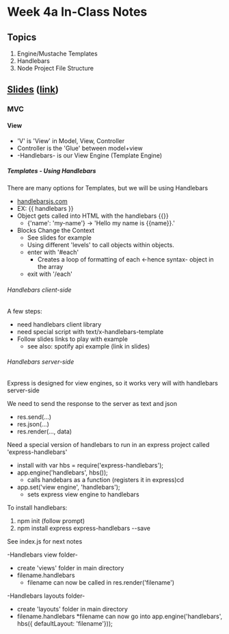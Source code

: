 # Week 4a In-Class Notes

## Topics
1. Engine/Mustache Templates
2. Handlebars
3. Node Project File Structure

## [Slides](https://docs.google.com/presentation/d/1ccqzkrbujrUMzrv9pdk1vAopQmfHE2J1iUTSRM2-S3Y/edit?usp=sharing) ([link](https://docs.google.com/presentation/d/1ccqzkrbujrUMzrv9pdk1vAopQmfHE2J1iUTSRM2-S3Y/edit?usp=sharing))

### MVC
#### View
* 'V' is 'View' in Model, View, Controller
* Controller is the 'Glue' between model+view
* -Handlebars- is our View Engine (Template Engine)

##### Templates - Using Handlebars
There are many options for Templates, but we will be using Handlebars
* [handlebarsjs.com](http://handlebarsjs.com)
* EX: {{ handlebars }}
* Object gets called into HTML with the handlebars {{}}
    * {'name': 'my-name'} -> 'Hello my name is {{name}}.'
* Blocks Change the Context
    * See slides for example
    * Using different 'levels' to call objects within objects.
    * enter with '#each'
      * Creates a loop of formatting of each <-hence syntax- object in the array
    * exit with '/each'
    
###### Handlebars client-side
A few steps:
* need handlebars client library
* need special script with text/x-handlebars-template
* Follow slides links to play with example
    * see also: spotify api example (link in slides)
    
###### Handlebars server-side
Express is designed for view engines, so it works very will with handlebars server-side

We need to send the response to the server as text and json
* res.send(...)
* res.json(...)
* res.render(..., data)

Need a special version of handlebars to run in an express project called 'express-handlebars'
* install with var hbs = require('express-handlebars');
* app.engine('handlebars', hbs()); 
    * calls handebars as a function (registers it in express)cd
* app.set('view engine', 'handlebars');
    * sets express view engine to handlebars

To install handlebars:
1. npm init (follow prompt)
2. npm install express express-handlebars --save

See index.js for next notes

-Handlebars view folder-
* create 'views' folder in main directory
* filename.handlebars  
    * filename can now be called in res.render('filename')
    
-Handlebars layouts folder-
* create 'layouts' folder in main directory
* filename.handlebars
    *filename can now go into app.engine('handlebars', hbs({ defaultLayout: 'filename'}));


